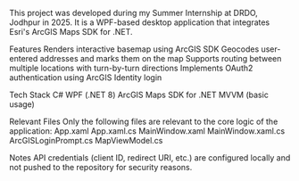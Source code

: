 This project was developed during my Summer Internship at DRDO, Jodhpur in 2025. It is a WPF-based desktop application that integrates Esri's ArcGIS Maps SDK for .NET.

Features
Renders interactive basemap using ArcGIS SDK
Geocodes user-entered addresses and marks them on the map
Supports routing between multiple locations with turn-by-turn directions
Implements OAuth2 authentication using ArcGIS Identity login

Tech Stack
C#
WPF (.NET 8)
ArcGIS Maps SDK for .NET
MVVM (basic usage)

Relevant Files
Only the following files are relevant to the core logic of the application:
App.xaml
App.xaml.cs
MainWindow.xaml
MainWindow.xaml.cs
ArcGISLoginPrompt.cs
MapViewModel.cs

Notes
API credentials (client ID, redirect URI, etc.) are configured locally and not pushed to the repository for security reasons.
